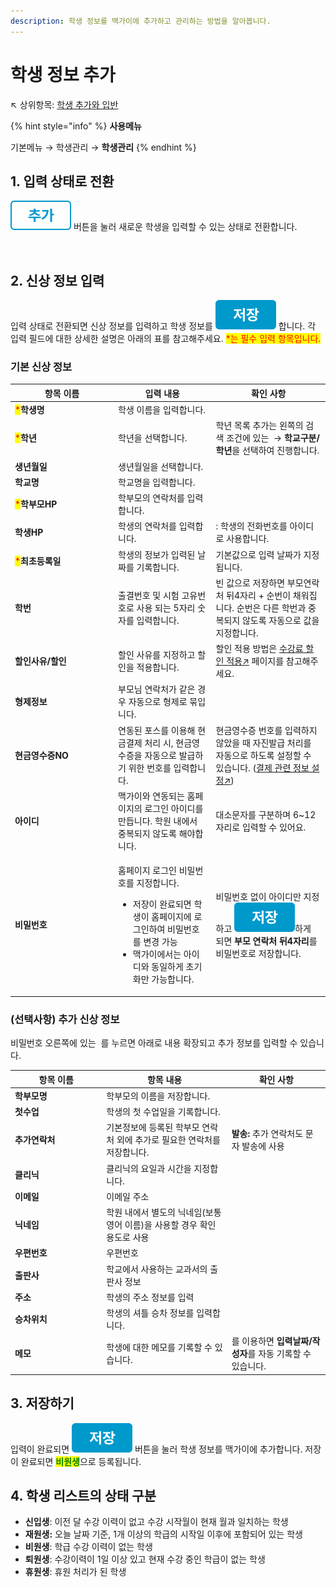```yaml
---
description: 학생 정보를 맥가이에 추가하고 관리하는 방법을 알아봅니다.
---
```


# 학생 정보 추가

↖ 상위항목: [학생 추가와 입반](./)

{% hint style="info" %}
**사용메뉴**

기본메뉴 → 학생관리 → **학생관리**
{% endhint %}

## 1. 입력 상태로 전환

<img src="../../.gitbook/assets/btn_추가.png" alt="" data-size="line"> 버튼을 눌러 새로운 학생을 입력할 수 있는 상태로 전환합니다.

<figure><img src="../../.gitbook/assets/학생추가_입력상태.png" alt=""><figcaption></figcaption></figure>

## 2. 신상 정보 입력

입력 상태로 전환되면 신상 정보를 입력하고 학생 정보를 <img src="../../.gitbook/assets/btn_save.png" alt="" data-size="line"> 합니다. 각 입력 필드에 대한 상세한 설명은 아래의 표를 참고해주세요. <mark style="color:red;">\*는 필수 입력 항목입니다.</mark>

### 기본 신상 정보

<table><thead><tr><th width="151">항목 이름</th><th>입력 내용</th><th>확인 사항</th></tr></thead><tbody><tr><td><mark style="color:red;">*</mark><strong>학생명</strong></td><td>학생 이름을 입력합니다.</td><td></td></tr><tr><td><mark style="color:red;">*</mark><strong>학년</strong></td><td>학년을 선택합니다.</td><td>학년 목록 추가는 왼쪽의 검색 조건에 있는 <img src="../../.gitbook/assets/btn_코드관리.png" alt="" data-size="line"> → <strong>학교구분/학년</strong>을 선택하여 진행합니다.</td></tr><tr><td><strong>생년월일</strong></td><td>생년월일을 선택합니다.</td><td></td></tr><tr><td><strong>학교명</strong></td><td>학교명을 입력합니다.</td><td></td></tr><tr><td><mark style="color:red;">*</mark><strong>학부모HP</strong></td><td>학부모의 연락처를 입력합니다.</td><td></td></tr><tr><td><strong>학생HP</strong></td><td>학생의 연락처를 입력합니다.</td><td><img src="../../.gitbook/assets/아이디동일.png" alt="" data-size="line">: 학생의 전화번호를 아이디로 사용합니다.</td></tr><tr><td><mark style="color:red;">*</mark><strong>최초등록일</strong></td><td>학생의 정보가 입력된 날짜를 기록합니다.</td><td>기본값으로 입력 날짜가 지정됩니다.</td></tr><tr><td><strong>학번</strong></td><td>출결번호 및 시험 고유번호로 사용 되는 5자리 숫자를 입력합니다.</td><td>빈 값으로 저장하면 부모연락처 뒤4자리 + 순번이 채워집니다. 순번은 다른 학번과 중복되지 않도록 자동으로 값을 지정합니다.</td></tr><tr><td><strong>할인사유/할인</strong></td><td>할인 사유를 지정하고 할인을 적용합니다.</td><td>할인 적용 방법은 <a href="../../payments/tuition-mgmt/discount.md">수강료 할인 적용↗</a> 페이지를 참고해주세요.</td></tr><tr><td><strong>형제정보</strong></td><td>부모님 연락처가 같은 경우 자동으로 형제로 묶입니다.</td><td></td></tr><tr><td><strong>현금영수증NO</strong></td><td>연동된 포스를 이용해 현금결제 처리 시, 현금영수증을 자동으로 발급하기 위한 번호를 입력합니다.</td><td>현금영수증 번호를 입력하지 않았을 때 자진발급 처리를 자동으로 하도록 설정할 수 있습니다. (<a href="../../payments/info.md#2.">결제 관련 정보 설정↗</a>)</td></tr><tr><td><strong>아이디</strong></td><td>맥가이와 연동되는 홈페이지의 로그인 아이디를 만듭니다. 학원 내에서 중복되지 않도록 해야합니다.</td><td>대소문자를 구분하며 6~12 자리로 입력할 수 있어요.</td></tr><tr><td><strong>비밀번호</strong></td><td><p>홈페이지 로그인 비밀번호를 지정합니다.</p><ul><li>저장이 완료되면 학생이 홈페이지에 로그인하여 비밀번호를 변경 가능</li><li>맥가이에서는 아이디와 동일하게 초기화만 가능합니다.</li></ul></td><td>비밀번호 없이 아이디만 지정하고 <img src="../../.gitbook/assets/btn_save.png" alt="" data-size="line">하게 되면 <strong>부모 연락처 뒤4자리</strong>를 비밀번호로 저장합니다.</td></tr></tbody></table>

### (선택사항) 추가 신상 정보

비밀번호 오른쪽에 있는 <img src="../../.gitbook/assets/btn_기본정보전체보기 .png" alt="" data-size="line"> 를 누르면 아래로 내용 확장되고 추가 정보를 입력할 수 있습니다.

<table><thead><tr><th width="132.33333333333331">항목 이름</th><th>항목 내용</th><th>확인 사항</th></tr></thead><tbody><tr><td><strong>학부모명</strong></td><td>학부모의 이름을 저장합니다.</td><td></td></tr><tr><td><strong>첫수업</strong></td><td>학생의 첫 수업일을 기록합니다.</td><td></td></tr><tr><td><strong>추가연락처</strong></td><td>기본정보에 등록된 학부모 연락처 외에 추가로 필요한 연락처를 저장합니다.</td><td><strong>발송:</strong> 추가 연락처도 문자 발송에 사용</td></tr><tr><td><strong>클리닉</strong></td><td>클리닉의 요일과 시간을 지정합니다.</td><td></td></tr><tr><td><strong>이메일</strong></td><td>이메일 주소</td><td></td></tr><tr><td><strong>닉네임</strong></td><td>학원 내에서 별도의 닉네임(보통 영어 이름)을 사용할 경우 확인 용도로 사용</td><td></td></tr><tr><td><strong>우편번호</strong></td><td>우편번호</td><td></td></tr><tr><td><strong>출판사</strong></td><td>학교에서 사용하는 교과서의 출판사 정보</td><td></td></tr><tr><td><strong>주소</strong></td><td>학생의 주소 정보를 입력</td><td></td></tr><tr><td><strong>승차위치</strong></td><td>학생의 셔틀 승차 정보를 입력합니다.</td><td></td></tr><tr><td><strong>메모</strong></td><td>학생에 대한 메모를 기록할 수 있습니다.</td><td><img src="../../.gitbook/assets/btn_메모추가.png" alt="" data-size="line">를 이용하면 <strong>입력날짜/작성자</strong>를 자동 기록할 수 있습니다.</td></tr></tbody></table>

## 3. 저장하기

입력이 완료되면 <img src="../../.gitbook/assets/btn_save.png" alt="" data-size="line"> 버튼을 눌러 학생 정보를 맥가이에 추가합니다. 저장이 완료되면 <mark style="color:green;">**비원생**</mark>으로 등록됩니다.

## 4. 학생 리스트의 상태 구분

* **신입생**: 이전 달 수강 이력이 없고 수강 시작월이 현재 월과 일치하는 학생
* **재원생:**  오늘 날짜 기준, 1개 이상의 학급의 시작일 이후에 포함되어 있는 학생
* **비원생**: 학급 수강 이력이 없는 학생
* **퇴원생**: 수강이력이 1일 이상 있고 현재 수강 중인 학급이 없는 학생
* **휴원생**: 휴원 처리가 된 학생&#x20;
